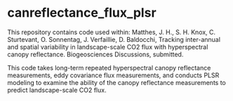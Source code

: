 canreflectance_flux_plsr
========================
This repository contains code used within: Matthes, J. H., S. H. Knox, C. Sturtevant, O. Sonnentag, J. Verfaillie, D. Baldocchi, Tracking inter-annual and spatial variability in landscape-scale CO2 flux with hyperspectral canopy reflectance. Biogeosciences Discussions, submitted.

This code takes long-term repeated hyperspectral canopy reflectance measurements, eddy covariance flux measurements, and conducts PLSR modeling to examine the ability of the canopy reflectance measurements to predict landscape-scale CO2 flux.
